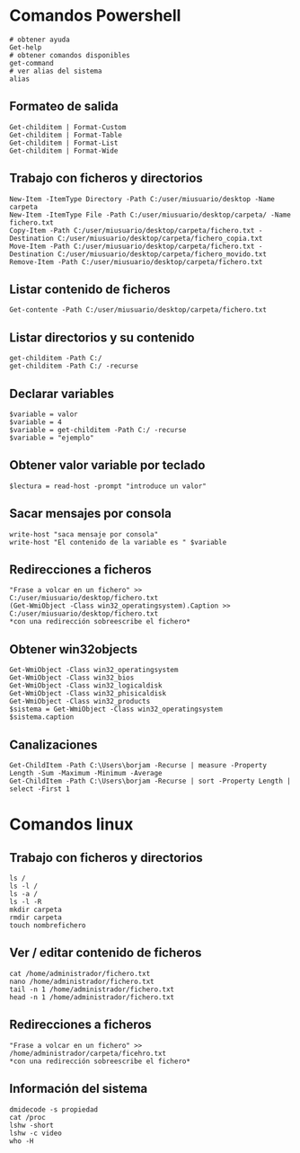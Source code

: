 # Comandos Powershell
````
# obtener ayuda
Get-help
# obtener comandos disponibles
get-command
# ver alias del sistema
alias
````
## Formateo de salida
````
Get-childitem | Format-Custom
Get-childitem | Format-Table
Get-childitem | Format-List
Get-childitem | Format-Wide
````

## Trabajo con ficheros y directorios
````
New-Item -ItemType Directory -Path C:/user/miusuario/desktop -Name carpeta
New-Item -ItemType File -Path C:/user/miusuario/desktop/carpeta/ -Name fichero.txt
Copy-Item -Path C:/user/miusuario/desktop/carpeta/fichero.txt -Destination C:/user/miusuario/desktop/carpeta/fichero_copia.txt 
Move-Item -Path C:/user/miusuario/desktop/carpeta/fichero.txt -Destination C:/user/miusuario/desktop/carpeta/fichero_movido.txt 
Remove-Item -Path C:/user/miusuario/desktop/carpeta/fichero.txt
````

## Listar contenido de ficheros
````
Get-contente -Path C:/user/miusuario/desktop/carpeta/fichero.txt
````

## Listar directorios y su contenido
````
get-childitem -Path C:/
get-childitem -Path C:/ -recurse
````
## Declarar variables
````
$variable = valor
$variable = 4
$variable = get-childitem -Path C:/ -recurse
$variable = "ejemplo"
````
## Obtener valor variable por teclado
````
$lectura = read-host -prompt "introduce un valor"
````
## Sacar mensajes por consola
````
write-host "saca mensaje por consola"
write-host "El contenido de la variable es " $variable
````
## Redirecciones a ficheros 
````
"Frase a volcar en un fichero" >> C:/user/miusuario/desktop/fichero.txt
(Get-WmiObject -Class win32_operatingsystem).Caption >> C:/user/miusuario/desktop/fichero.txt
*con una redirección sobreescribe el fichero*
````
## Obtener win32objects
````
Get-WmiObject -Class win32_operatingsystem
Get-WmiObject -Class win32_bios
Get-WmiObject -Class win32_logicaldisk
Get-WmiObject -Class win32_phisicaldisk
Get-WmiObject -Class win32_products
$sistema = Get-WmiObject -Class win32_operatingsystem
$sistema.caption
````
## Canalizaciones
````
Get-ChildItem -Path C:\Users\borjam -Recurse | measure -Property Length -Sum -Maximum -Minimum -Average
Get-ChildItem -Path C:\Users\borjam -Recurse | sort -Property Length | select -First 1
````
# Comandos linux

## Trabajo con ficheros y directorios
````
ls /
ls -l / 
ls -a /
ls -l -R
mkdir carpeta
rmdir carpeta
touch nombrefichero
````
## Ver / editar contenido de ficheros
````
cat /home/administrador/fichero.txt
nano /home/administrador/fichero.txt
tail -n 1 /home/administrador/fichero.txt
head -n 1 /home/administrador/fichero.txt
````

## Redirecciones a ficheros 
````
"Frase a volcar en un fichero" >> /home/administrador/carpeta/ficehro.txt
*con una redirección sobreescribe el fichero*
````

## Información del sistema
````
dmidecode -s propiedad
cat /proc
lshw -short
lshw -c video
who -H
````
